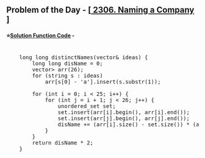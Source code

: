 ## Problem of the Day - [<a href="https://leetcode.com/problems/naming-a-company/description/"> 2306. Naming a Company </a>]


#### ⭐<ins>Solution Function Code</ins> -
<pre>

    long long distinctNames(vector<string>& ideas) {
        long long disName = 0;
        vector<unordered_set<string>> arr(26);
        for (string s : ideas) 
            arr[s[0] - 'a'].insert(s.substr(1));
        
        for (int i = 0; i < 25; i++) {
            for (int j = i + 1; j < 26; j++) {
                unordered_set<string> set;
                set.insert(arr[i].begin(), arr[i].end());
                set.insert(arr[j].begin(), arr[j].end());
                disName += (arr[i].size() - set.size()) * (arr[j].size() - set.size());
            }
        }
        return disName * 2;
    }
</pre>



